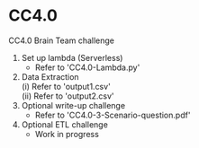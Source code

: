 # CC4.0
CC4.0 Brain Team challenge  
1. Set up lambda (Serverless)  
    - Refer to 'CC4.0-Lambda.py'  
2. Data Extraction    
    (i)  Refer to 'output1.csv'  
    (ii) Refer to 'output2.csv'  
3. Optional write-up challenge
    - Refer to 'CC4.0-3-Scenario-question.pdf'  
4. Optional ETL challenge  
    - Work in progress
